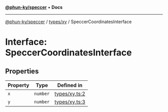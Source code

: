 [**@phun-ky/speccer**](../../../README.md) • **Docs**

***

[@phun-ky/speccer](../../../README.md) / [types/xy](../README.md) / SpeccerCoordinatesInterface

# Interface: SpeccerCoordinatesInterface

## Properties

| Property | Type | Defined in |
| ------ | ------ | ------ |
| `x` | `number` | [types/xy.ts:2](https://github.com/phun-ky/speccer/blob/main/src/types/xy.ts#L2) |
| `y` | `number` | [types/xy.ts:3](https://github.com/phun-ky/speccer/blob/main/src/types/xy.ts#L3) |

